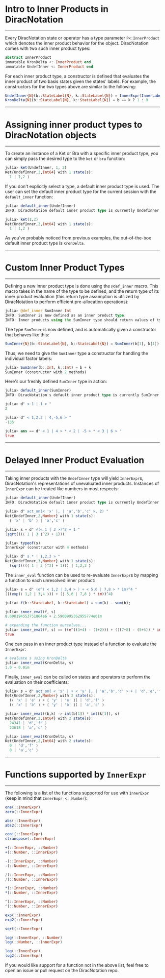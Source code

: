# Intro to Inner Products in DiracNotation
---

Every DiracNotation state or operator has a type parameter `P<:InnerProduct` which denotes the inner product 
behavior for the object. DiracNotation comes with two such inner product types:

```julia
abstract InnerProduct
immutable KronDelta <: InnerProduct end
immutable UndefInner <: InnerProduct end
```

For each inner product type, a constructor is defined that evaluates the inner product of two basis states 
given the states' labels. For example, the constructors for the two types above are similar to the following:

```julia
UndefInner{N}(b::StateLabel{N}, k::StateLabel{N}) = InnerExpr(InnerLabel(b, k)) # lazy evaluation of inner product
KronDelta{N}(b::StateLabel{N}, k::StateLabel{N}) = b == k ? 1 : 0
```

---
# Assigning inner product types to DiracNotation objects
---

To create an instance of a Ket or Bra with a specific inner product type, you can simply 
pass the desired type to the `ket` or `bra` function:

```julia
julia> ket(UndefInner, 1, 2)
Ket{UndefInner,2,Int64} with 1 state(s):
  1 | 1,2 ⟩
```

If you don't explicitly select a type, a default inner product type is used. The user can set the default inner product type for the current session with the `default_inner` function:

```julia
julia> default_inner(UndefInner)
INFO: DiracNotation default inner product type is currently UndefInner.

julia> ket(1,2)
Ket{UndefInner,2,Int64} with 1 state(s):
  1 | 1,2 ⟩
```

As you've probably noticed from previous examples, the out-of-the-box default inner product type is `KronDelta`.

---
# Custom Inner Product Types
---

Defining a new inner product type is done using the `@def_inner` macro. This macro takes in 
the name of the type to be defined, and the return type of its inner product evaluation (this
return type assumption is utilized by DiracNotation to perform efficient pre-allocation operations):

```julia
julia> @def_inner SumInner Int
INFO: SumInner is now defined as an inner product type.
INFO: Inner products using the SumInner type should return values of type Int64.
```

The type `SumInner` is now defined, and is automatically given a constructor that behaves like this:

```julia
SumInner{N}(b::StateLabel{N}, k::StateLabel{N}) = SumInner(b[1], k[1]) * SumInner(b[2], k[2]) * ... * SumInner(b[N], k[N])
```

Thus, we need to give the `SumInner` type a constructor for handling the individual factor labels:

```julia
julia> SumInner(b::Int, k::Int) = b + k
SumInner (constructor with 2 methods)
```

Here's our freshly defined `SumInner` type in action:

```julia
julia> default_inner(SumInner)
INFO: DiracNotation's default inner product type is currently SumInner.

julia> d" < 1 | 1 > "
2

julia> d" < 1,2,3 | 4,-5,6 > "
-135

julia> ans == d" < 1 | 4 > * < 2 | -5 > * < 3 | 6 > "
true
```

---
# Delayed Inner Product Evaluation
---

Taking inner products with the `UndefInner` type will yield `InnerExpr`s, DiracNotation's representations of unevaluated inner products. Instances of `InnerExpr` can be treated like numbers in most respects:

```julia
julia> default_inner(UndefInner)
INFO: DiracNotation default inner product type is currently UndefInner.

julia> d" act_on(< 'x' |, | 'a','b','c' >, 2) "
Ket{UndefInner,2,Number} with 1 state(s):
  ⟨ 'x' | 'b' ⟩ | 'a','c' ⟩

julia> s = d" √(< 1 | 3 >)^2 + 1 "
(sqrt(((⟨ 1 | 3 ⟩^2) + 1)))

julia> typeof(s)
InnerExpr (constructor with 4 methods)

julia> d" s * | 1,2,3 > "
Ket{UndefInner,3,Number} with 1 state(s):
  (sqrt(((⟨ 1 | 3 ⟩^2) + 1))) | 1,2,3 ⟩
```

The `inner_eval` function can be used to re-evaluate `InnerExpr`s by mapping a function to each unresolved inner product:

```julia
julia> s = d" (e^( < 1,2 | 3,4 > ) + < 5,6 | 7,8 > * im)^4 "
(((exp(⟨ 1,2 | 3,4 ⟩)) + (⟨ 5,6 | 7,8 ⟩ * im))^4)

julia> f(b::StateLabel, k::StateLabel) = sum(k) - sum(b);

julia> inner_eval(f, s)
8.600194553751864e6 + 2.5900995362955774e6im

# expanding the function ourselves...
julia> inner_eval(f, s) == ((e^((3+4) - (1+2))) + (((7+8) - (5+6)) * im))^4
true
```

One can pass in an inner product type instead of a function to evaluate the `InnerExpr`:

```julia
# evaluate s using KronDelta
julia> inner_eval(KronDelta, s)
1.0 + 0.0im
```

Finally, `inner_eval` can be called on states and operators to perform the evaluation on their coefficients:

```julia
julia> s = d" act_on( < 'x' | + < 'y' |, | 'a','b','c' > + | 'd','e','f' >, 2) "
Ket{UndefInner,2,Number} with 2 state(s):
  (⟨ 'x' | 'e' ⟩ + ⟨ 'y' | 'e' ⟩) | 'd','f' ⟩
  (⟨ 'x' | 'b' ⟩ + ⟨ 'y' | 'b' ⟩) | 'a','c' ⟩

julia> inner_eval((b,k) -> int(b[1]) * int(k[1]), s)
Ket{UndefInner,2,Int64} with 2 state(s):
  24341 | 'd','f' ⟩
  23618 | 'a','c' ⟩

julia> inner_eval(KronDelta, s)
Ket{UndefInner,2,Int64} with 2 state(s):
  0 | 'd','f' ⟩
  0 | 'a','c' ⟩
```

---
# Functions supported by `InnerExpr`
---

The following is a list of the functions supported for use with `InnerExpr` (keep in mind that `InnerExpr <: Number`):

```julia
one(::InnerExpr)
zero(::InnerExpr)

abs(::InnerExpr)
abs2(::InnerExpr)

conj(::InnerExpr)
ctranspose(::InnerExpr)

+(::InnerExpr, ::Number)
+(::Number, ::InnerExpr)

-(::InnerExpr, ::Number)
-(::Number, ::InnerExpr)

/(::InnerExpr, ::Number)
/(::Number, ::InnerExpr)

*(::InnerExpr, ::Number)
*(::Number, ::InnerExpr)

^(::InnerExpr, ::Number)
^(::Number, ::InnerExpr)

exp(::InnerExpr)
exp2(::InnerExpr)

sqrt(::InnerExpr)

log(::InnerExpr, ::Number)
log(::Number, ::InnerExpr)

log(::InnerExpr)
log2(::InnerExpr)
```

If you would like support for a function not in the above list, feel free to open an issue or pull request on the DiracNotation repo.
